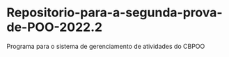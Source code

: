 # Repositorio-para-a-segunda-prova-de-POO-2022.2
Programa para o sistema de gerenciamento de atividades do CBPOO

